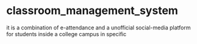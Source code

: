 # classroom_management_system
it is a combination of e-attendance and a unofficial social-media platform for students inside a college campus in specific

